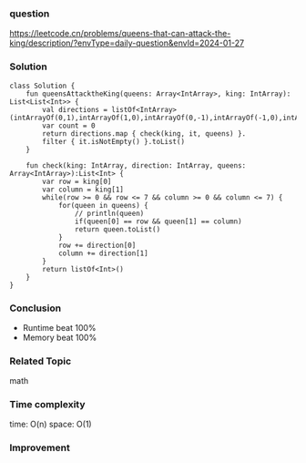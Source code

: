 ### question
https://leetcode.cn/problems/queens-that-can-attack-the-king/description/?envType=daily-question&envId=2024-01-27

### Solution
```
class Solution {
    fun queensAttacktheKing(queens: Array<IntArray>, king: IntArray): List<List<Int>> {
        val directions = listOf<IntArray>(intArrayOf(0,1),intArrayOf(1,0),intArrayOf(0,-1),intArrayOf(-1,0),intArrayOf(1,1),intArrayOf(-1,1),intArrayOf(-1,-1),intArrayOf(1,-1))
        var count = 0
        return directions.map { check(king, it, queens) }.
        filter { it.isNotEmpty() }.toList()
    }

    fun check(king: IntArray, direction: IntArray, queens: Array<IntArray>):List<Int> {
        var row = king[0]
        var column = king[1]
        while(row >= 0 && row <= 7 && column >= 0 && column <= 7) {
            for(queen in queens) {
                // println(queen)
                if(queen[0] == row && queen[1] == column)
                return queen.toList()
            }
            row += direction[0]
            column += direction[1]
        }
        return listOf<Int>()
    }
}
```
### Conclusion
- Runtime beat 100% 
- Memory beat 100%

### Related Topic
math

### Time complexity
time: O(n)
space: O(1)

### Improvement